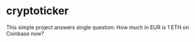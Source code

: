 # cryptoticker
This simple project answers single question: How much in EUR is 1 ETH on Coinbase now?
